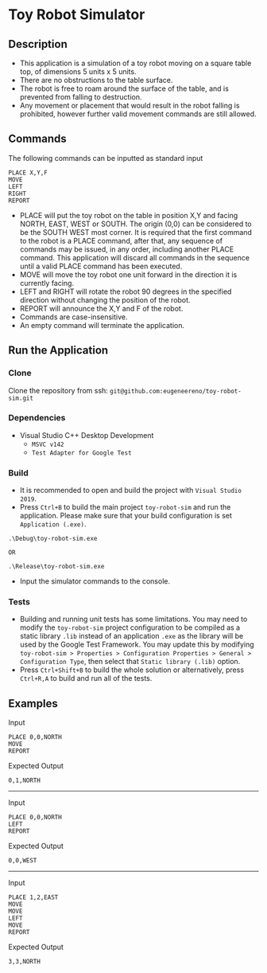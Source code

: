 # Toy Robot Simulator

## Description
 - This application is a simulation of a toy robot moving on a square table top, of dimensions 5 units x 5 units.
 - There are no obstructions to the table surface.
 - The robot is free to roam around the surface of the table, and is prevented from falling to destruction.
 - Any movement or placement that would result in the robot falling is prohibited, however further valid movement commands are still allowed.

## Commands
The following commands can be inputted as standard input

```
PLACE X,Y,F
MOVE
LEFT
RIGHT
REPORT
```
 - PLACE will put the toy robot on the table in position X,Y and facing NORTH, EAST, WEST or SOUTH. The origin (0,0) can be considered to be the SOUTH WEST most corner. It is required that the first command to the robot is a PLACE command, after that, any sequence of commands may be issued, in any order, including another PLACE command. This application will discard all commands in the sequence until a valid PLACE command has been executed.
 - MOVE will move the toy robot one unit forward in the direction it is currently facing.
 - LEFT and RIGHT will rotate the robot 90 degrees in the specified direction without changing the position of the robot.
 - REPORT will announce the X,Y and F of the robot.
 - Commands are case-insensitive.
 - An empty command will terminate the application.

 ## Run the Application

 ### Clone
 Clone the repository from ssh: `git@github.com:eugeneereno/toy-robot-sim.git`

 ### Dependencies
  - Visual Studio C++ Desktop Development
    - `MSVC v142`
    - `Test Adapter for Google Test`

 ### Build
  - It is recommended to open and build the project with `Visual Studio 2019`.
  - Press `Ctrl+B` to build the main project `toy-robot-sim` and run the application. Please make sure that your build configuration is set `Application (.exe)`.
  ```
  .\Debug\toy-robot-sim.exe

  OR

  .\Release\toy-robot-sim.exe
  ```
  - Input the simulator commands to the console.

### Tests
 - Building and running unit tests has some limitations. You may need to modify the `toy-robot-sim` project configuration to be compiled as a static library `.lib` instead of an application `.exe` as the library will be used by the Google Test Framework. You may update this by modifying `toy-robot-sim > Properties > Configuration Properties > General > Configuration Type`, then select that `Static library (.lib)` option.
 - Press `Ctrl+Shift+B` to build the whole solution or alternatively, press `Ctrl+R,A` to build and run all of the tests.

## Examples

Input
```
PLACE 0,0,NORTH
MOVE
REPORT
```

Expected Output
```
0,1,NORTH
```
---
Input
```
PLACE 0,0,NORTH
LEFT
REPORT
```

Expected Output
```
0,0,WEST
```
---
Input
```
PLACE 1,2,EAST
MOVE
MOVE
LEFT
MOVE
REPORT
```

Expected Output
```
3,3,NORTH
```
